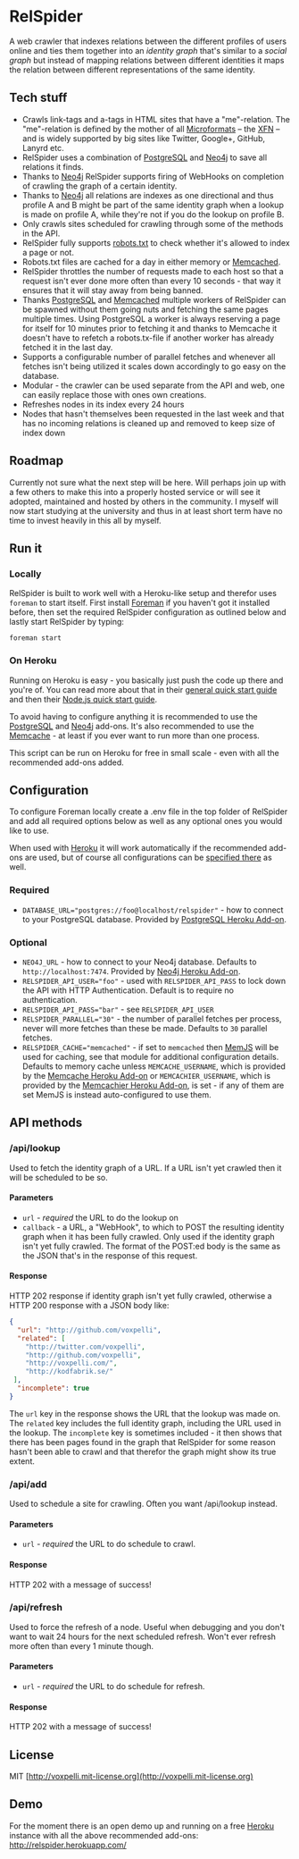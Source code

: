 RelSpider
=============

A web crawler that indexes relations between the different profiles of users online and ties them together into an _identity graph_ that's similar to a _social graph_ but instead of mapping relations between different identities it maps the relation between different representations of the same identity.

## Tech stuff

* Crawls link-tags and a-tags in HTML sites that have a "me"-relation. The "me"-relation is defined by the mother of all [Microformats](http://microformats.org/) – the [XFN](http://gmpg.org/xfn/and/#idconsolidation) – and is widely supported by big sites like Twitter, Google+, GitHub, Lanyrd etc.
* RelSpider uses a combination of [PostgreSQL](http://www.postgresql.org/) and [Neo4j](http://neo4j.org/) to save all relations it finds.
* Thanks to [Neo4j](http://neo4j.org/) RelSpider supports firing of WebHooks on completion of crawling the graph of a certain identity.
* Thanks to [Neo4j](http://neo4j.org/) all relations are indexes as one directional and thus profile A and B might be part of the same identity graph when a lookup is made on profile A, while they're not if you do the lookup on profile B.
* Only crawls sites scheduled for crawling through some of the methods in the API.
* RelSpider fully supports [robots.txt](http://en.wikipedia.org/wiki/Robots_exclusion_standard) to check whether it's allowed to index a page or not.
* Robots.txt files are cached for a day in either memory or [Memcached](http://memcached.org/).
* RelSpider throttles the number of requests made to each host so that a request isn't ever done more often than every 10 seconds - that way it ensures that it will stay away from being banned.
* Thanks [PostgreSQL](http://www.postgresql.org/) and [Memcached](http://memcached.org/) multiple workers of RelSpider can be spawned without them going nuts and fetching the same pages multiple times. Using PostgreSQL a worker is always reserving a page for itself for 10 minutes prior to fetching it and thanks to Memcache it doesn't have to refetch a robots.tx-file if another worker has already fetched it in the last day.
* Supports a configurable number of parallel fetches and whenever all fetches isn't being utilized it scales down accordingly to go easy on the database.
* Modular - the crawler can be used separate from the API and web, one can easily replace those with ones own creations.
* Refreshes nodes in its index every 24 hours
* Nodes that hasn't themselves been requested in the last week and that has no incoming relations is cleaned up and removed to keep size of index down

## Roadmap

Currently not sure what the next step will be here. Will perhaps join up with a few others to make this into a properly hosted service or will see it adopted, maintained and hosted by others in the community. I myself will now start studying at the university and thus in at least short term have no time to invest heavily in this all by myself.

## Run it

### Locally

RelSpider is built to work well with a Heroku-like setup and therefor uses `foreman` to start itself. First install [Foreman](https://github.com/ddollar/foreman) if you haven't got it installed before, then set the required RelSpider configuration as outlined below and lastly start RelSpider by typing:

    foreman start

### On Heroku

Running on Heroku is easy - you basically just push the code up there and you're of. You can read more about that in their [general quick start guide](https://devcenter.heroku.com/articles/quickstart) and then their [Node.js quick start guide](https://devcenter.heroku.com/articles/nodejs).

To avoid having to configure anything it is recommended to use the [PostgreSQL](https://addons.heroku.com/heroku-postgresql) and [Neo4j](https://addons.heroku.com/neo4j) add-ons. It's also recommended to use the [Memcache](https://addons.heroku.com/memcache) - at least if you ever want to run more than one process.

This script can be run on Heroku for free in small scale - even with all the recommended add-ons added.

## Configuration

To configure Foreman locally create a .env file in the top folder of RelSpider and add all required options below as well as any optional ones you would like to use.

When used with [Heroku](http://www.heroku.com/) it will work automatically if the recommended add-ons are used, but of course all configurations can be [specified there](https://devcenter.heroku.com/articles/config-vars) as well.

### Required

* `DATABASE_URL="postgres://foo@localhost/relspider"` - how to connect to your PostgreSQL database. Provided by [PostgreSQL Heroku Add-on](https://addons.heroku.com/heroku-postgresql).

### Optional

* `NEO4J_URL` - how to connect to your Neo4j database. Defaults to `http://localhost:7474`. Provided by [Neo4j Heroku Add-on](https://addons.heroku.com/neo4j).
* `RELSPIDER_API_USER="foo"` - used with `RELSPIDER_API_PASS` to lock down the API with HTTP Authentication. Default is to require no authentication.
* `RELSPIDER_API_PASS="bar"` - see `RELSPIDER_API_USER`
* `RELSPIDER_PARALLEL="30"` - the number of parallel fetches per process, never will more fetches than these be made. Defaults to `30` parallel fetches.
* `RELSPIDER_CACHE="memcached"` - if set to `memcached` then [MemJS](https://github.com/alevy/memjs) will be used for caching, see that module for additional configuration details. Defaults to memory cache unless `MEMCACHE_USERNAME`, which is provided by the [Memcache Heroku Add-on](https://addons.heroku.com/memcache) or `MEMCACHIER_USERNAME`, which is provided by the [Memcachier Heroku Add-on](https://addons.heroku.com/memcachier), is set - if any of them are set MemJS is instead auto-configured to use them.

## API methods

### /api/lookup

Used to fetch the identity graph of a URL. If a URL isn't yet crawled then it will be scheduled to be so.

#### Parameters

* `url` - *required* the URL to do the lookup on
* `callback` - a URL, a "WebHook", to which to POST the resulting identity graph when it has been fully crawled. Only used if the identity graph isn't yet fully crawled. The format of the POST:ed body is the same as the JSON that's in the response of this request.

#### Response

HTTP 202 response if identity graph isn't yet fully crawled, otherwise a HTTP 200 response with a JSON body like:

```json
{
  "url": "http://github.com/voxpelli",
  "related": [
    "http://twitter.com/voxpelli",
    "http://github.com/voxpelli",
    "http://voxpelli.com/",
    "http://kodfabrik.se/"
 ],
  "incomplete": true
}
```

The `url` key in the response shows the URL that the lookup was made on. The `related` key includes the full identity graph, including the URL used in the lookup. The `incomplete` key is sometimes included - it then shows that there has been pages found in the graph that RelSpider for some reason hasn't been able to crawl and that therefor the graph might show its true extent.

### /api/add

Used to schedule a site for crawling. Often you want /api/lookup instead.

#### Parameters

* `url` - *required* the URL to do schedule to crawl.

#### Response

HTTP 202 with a message of success!

### /api/refresh

Used to force the refresh of a node. Useful when debugging and you don't want to wait 24 hours for the next scheduled refresh. Won't ever refresh more often than every 1 minute though.

#### Parameters

* `url` - *required* the URL to do schedule for refresh.

#### Response

HTTP 202 with a message of success!

## License

MIT [http://voxpelli.mit-license.org](http://voxpelli.mit-license.org)

## Demo

For the moment there is an open demo up and running on a free [Heroku](http://www.heroku.com/) instance with all the above recommended add-ons: http://relspider.herokuapp.com/